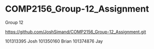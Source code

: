 # COMP2156_Group-12_Assignment

Group 12



https://github.com/JoshSimand/COMP2156_Group-12_Assignment.git

101313395 Josh
101350160 Brian
101374876 Jay
